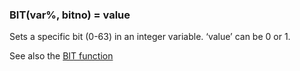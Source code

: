 ### BIT(var%, bitno) = value

Sets a specific bit (0-63) in an integer variable. ‘value’ can be 0 or 1. 

See also the [BIT function](../function/bit.md)

